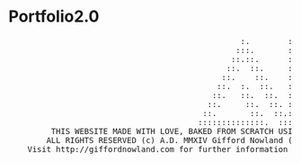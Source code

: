 Portfolio2.0
============
<pre>
                                                 :.        :.
                                                :::.       ::.
                                               ::.::.      ::.
                                              ::.  ::.     ::.
                                             ::.    ::.    ::.
                                            ::.  :.  ::.   ::.
                                           ::.   ::.  ::.  ::.
                                          ::.     ::.  ::. ::.
                                         ::.       ::.  ::.::.
                                        ::::::::::::::.  ::::.
         THIS WEBSITE MADE WITH LOVE, BAKED FROM SCRATCH USING ONLY THE FINEST INGREDIENTS
        ALL RIGHTS RESERVED (c) A.D. MMXIV Gifford Nowland (except where otherwise credited)
    Visit http://giffordnowland.com for further information and freelance/employment inquiries
</pre>
